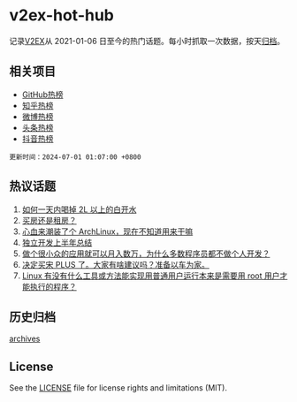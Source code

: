 # v2ex-hot-hub

 记录[V2EX](https://www.v2ex.com/)从 2021-01-06 日至今的热门话题。每小时抓取一次数据，按天[归档](archives)。
 
 ## 相关项目

- [GitHub热榜](https://github.com/lonnyzhang423/github-hot-hub)
- [知乎热榜](https://github.com/lonnyzhang423/zhihu-hot-hub)
- [微博热榜](https://github.com/lonnyzhang423/weibo-hot-hub)
- [头条热榜](https://github.com/lonnyzhang423/toutiao-hot-hub)
- [抖音热榜](https://github.com/lonnyzhang423/douyin-hot-hub)


 `更新时间：2024-07-01 01:07:00 +0800`

## 热议话题

1. [如何一天内喝掉 2L 以上的白开水](https://www.v2ex.com/t/1053698)
1. [买房还是租房？](https://www.v2ex.com/t/1053648)
1. [心血来潮装了个 ArchLinux，现在不知道用来干嘛](https://www.v2ex.com/t/1053651)
1. [独立开发上半年总结](https://www.v2ex.com/t/1053644)
1. [做个很小众的应用就可以月入数万，为什么多数程序员都不做个人开发？](https://www.v2ex.com/t/1053663)
1. [决定买宋 PLUS 了。大家有啥建议吗？准备以车为家。](https://www.v2ex.com/t/1053715)
1. [Linux 有没有什么工具或方法能实现用普通用户运行本来是需要用 root 用户才能执行的程序？](https://www.v2ex.com/t/1053687)

## 历史归档

[archives](archives)

## License

See the [LICENSE](LICENSE) file for license rights and limitations (MIT).
